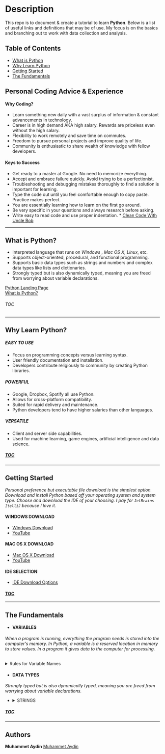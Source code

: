 # Description
This repo is to document & create a tutorial to learn **Python**. Below is a list of useful links and definitions that may be of use. My focus is on the basics and branching out to work with data collection and analysis. 

## <a id="toc"></a>Table of Contents
   * [What is Python](#what)
   * [Why Learn Python](#why)
   * [Getting Started](#start)
   * [The Fundamentals](#basics)
   
## <a id="advice"></a> Personal Coding Advice & Experience
  #### Why Coding? 
   * Learn something new daily with a vast surplus of information & constant advancements in technology.
   * Career is in high demand AKA high salary. Rewards are priceless even without the high salary.
   * Flexibility to work remotely and save time on commutes.
   * Freedom to pursue personal projects and improve quality of life.
   * Community is enthusiastic to share wealth of knowledge with fellow developers.
   
  #### Keys to Success
   * Get ready to a master at Google. No need to memorize everything.   
   * Accept and embrace failure quickly. Avoid trying to be a perfectionist.
   * Troubleshooting and debugging mistakes thoroughly to find a solution is important for learning.
   * Type the code out until you feel comfortable enough to copy paste. Practice makes perfect.
   * You are essentially learning how to learn on the first go around.  
   * Be very specific in your questions and always research before asking.
   * Write easy to read code and use proper indentation. 
    * [Clean Code With Uncle Bob](https://www.youtube.com/watch?v=-1CuAiKdBQs) 

***
## <a id="what"></a>What is Python?
  * Interpreted language that runs on *Windows* , *Mac OS X*, *Linux*, etc.
  * Supports object-oriented, procedural, and functional programming. 
  * Supports basic data types such as strings and numbers and complex data types like lists and dictionaries.
  * Strongly typed but is also dynamically typed, meaning you are freed from worrying about variable declarations.
 
  [Python Landing Page](https://www.python.org/) <br />
  [What is Python?](https://www.python.org/doc/essays/blurb/)

###### [TOC](#toc)
***
## <a id="why"></a>Why Learn Python?

  ##### EASY TO USE 
   * Focus on programming concepts versus learning syntax.
   * User friendly documentation and installation.
   * Developers contribute religiously to community by creating Python libraries.
  ##### POWERFUL
   * Google, Dropbox, Spotify all use Python.
   * Allows for cross-platform compatibility.
   * Suited for rapid delivery and maintenance. 
   * Python developers tend to have higher salaries than other languages. 
  ##### VERSATILE
   * Client and server side capabilities.
   * Used for machine learning, game engines, artificial intelligence and data science.
  ##### [TOC](#toc)

***
## <a id="start"></a>Getting Started
  *Personal preference but executable file download is the simplest option. Download and install Python based off your operating system and system type. Choose and download the IDE of your choosing. I pay for `JetBrains ItelliJ` because I love it.*

  #### WINDOWS DOWNLOAD
   * [Windows Download](https://www.python.org/downloads/windows/)
   * [YouTube](https://www.youtube.com/watch?v=i-MuSAwgwCU)

  #### MAC OS X DOWNLOAD
   * [Mac OS X Download](https://www.python.org/downloads/mac-osx/)
   * [YouTube](https://www.youtube.com/watch?v=TgA4ObrowRg)

  #### IDE SELECTION
   * [IDE Download Options](https://www.guru99.com/python-ide-code-editor.html)  
     
  #### [TOC](#toc)
***
## <a id="basics"></a>The Fundamentals

  * #### VARIABLES  
  *When a program is running, everything the program needs is stored into the computer's memory. In Python, a variable is a reserved location in memory to store values. In a program it gives data to the computer for processing.* 
  <br />
  <br />
  
  <details>
    <summary>Rules for Variable Names</summary>
    <ul>
        <li>Must begin with a letter(upper or lower case) or an underscore_ character</li>
        <li>Can contain letters, numbers or underscore characters but can not begin with a number</li>
        <li>Variables are case sensitive so example and Example refer to 2 different variables</li>
        <li>Variables are names/labels that are bound to a value with the use of =.</li>
        <li><a href="https://realpython.com/python-variables/#object-references">Variables Explained</a></li>
    </ul>
  </details>
   
   * #### DATA TYPES
   *Strongly typed but is also dynamically typed, meaning you are freed from worrying about variable declarations.* 
    
   * <details>
       <summary>STRINGS</summary>
       <ul>
           <li>Strings are a sequence of characters, and a derived data type.</li>
           <li>Immutable: Once they are defined, they cannot be changed. </li>
           <li>Built-in Python methods such as `replace()`, `join()`,`split()`, etc.</li>
       </ul>
     </details>
 
  ##### [TOC](#toc)             
***
## Authors
**Muhammet Aydin** [Muhammet Aydin](https://github.com/muhammeta7)
